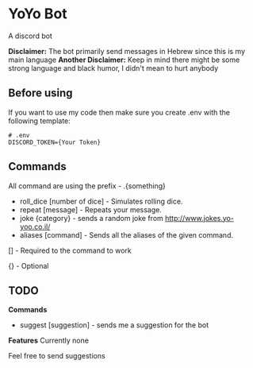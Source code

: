 # YoYo Bot
A discord bot

**Disclaimer:** The bot primarily send messages in Hebrew since this is my main language
**Another Disclaimer:**  Keep in mind there might be some strong language and black humor, I didn't mean to hurt anybody

## Before using
If you want to use my code then make sure you create .env with the following template:

```env
# .env
DISCORD_TOKEN={Your Token}
```

## Commands

All command are using the prefix -  .{something}

 - roll_dice [number of dice]  - Simulates rolling dice.
 - repeat [message] - Repeats your message.
 - joke {category} - sends a random joke from http://www.jokes.yo-yoo.co.il/
 - aliases [command] - Sends all the aliases of the given command.

[] - Required to the command to work

{} - Optional

## TODO

**Commands**
 - suggest [suggestion] - sends me a suggestion for the bot
 
 **Features**
 Currently none


Feel free to send suggestions
